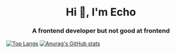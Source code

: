 <h1 align="center">Hi 👋, I'm Echo</h1>
<h3 align="center">A frontend developer but not good at frontend</h3>

[![Top Langs](https://github-readme-stats.vercel.app/api/top-langs/?username=EchoZhaoH&layout=compact)](https://github.com/anuraghazra/github-readme-stats) [![Anurag's GitHub stats](https://github-readme-stats.vercel.app/api?username=EchoZhaoH&count_private=true&show_icons=true&theme=tokyonight&include_all_commits=true)](https://github.com/anuraghazra/github-readme-stats)


